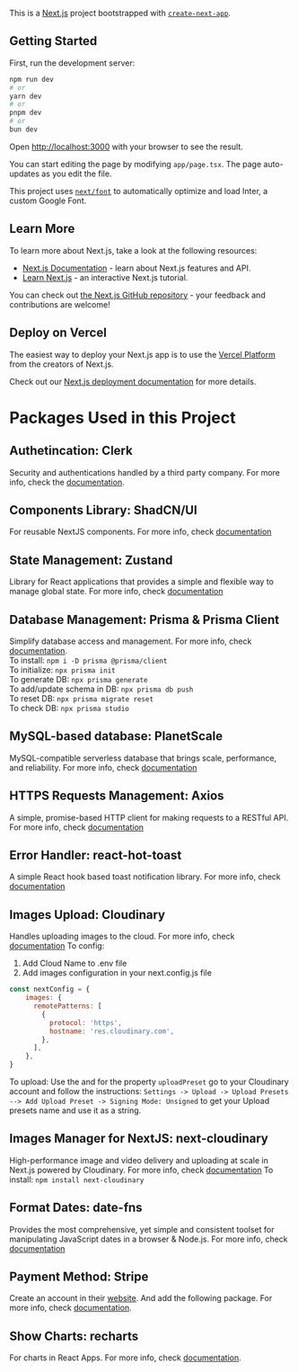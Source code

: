 This is a [Next.js](https://nextjs.org/) project bootstrapped with [`create-next-app`](https://github.com/vercel/next.js/tree/canary/packages/create-next-app).

## Getting Started

First, run the development server:

```bash
npm run dev
# or
yarn dev
# or
pnpm dev
# or
bun dev
```

Open [http://localhost:3000](http://localhost:3000) with your browser to see the result.

You can start editing the page by modifying `app/page.tsx`. The page auto-updates as you edit the file.

This project uses [`next/font`](https://nextjs.org/docs/basic-features/font-optimization) to automatically optimize and load Inter, a custom Google Font.

## Learn More

To learn more about Next.js, take a look at the following resources:

- [Next.js Documentation](https://nextjs.org/docs) - learn about Next.js features and API.
- [Learn Next.js](https://nextjs.org/learn) - an interactive Next.js tutorial.

You can check out [the Next.js GitHub repository](https://github.com/vercel/next.js/) - your feedback and contributions are welcome!

## Deploy on Vercel

The easiest way to deploy your Next.js app is to use the [Vercel Platform](https://vercel.com/new?utm_medium=default-template&filter=next.js&utm_source=create-next-app&utm_campaign=create-next-app-readme) from the creators of Next.js.

Check out our [Next.js deployment documentation](https://nextjs.org/docs/deployment) for more details.

# Packages Used in this Project

## Authetincation: Clerk
Security and authentications handled by a third party company. For more info, check  the [documentation](https://clerk.com/docs).

## Components Library: ShadCN/UI
For reusable NextJS components. For more info, check [documentation](https://ui.shadcn.com/docs)

## State Management: Zustand
Library for React applications that provides a simple and flexible way to manage global state. For more info, check [documentation](https://docs.pmnd.rs/zustand/getting-started/introduction)
 
## Database Management: Prisma & Prisma Client
Simplify database access and management. For more info, check [documentation](https://www.prisma.io/docs). \
To install: `npm i -D prisma @prisma/client` \
To initialize: `npx prisma init` \
To generate DB: `npx prisma generate` \
To add/update schema in DB: `npx prisma db push` \
To reset DB: `npx prisma migrate reset` \
To check DB: `npx prisma studio`

## MySQL-based database: PlanetScale
MySQL-compatible serverless database that brings scale, performance, and reliability. For more info, check [documentation](https://planetscale.com/docs)

## HTTPS Requests Management: Axios
A simple, promise-based HTTP client for making requests to a RESTful API. For more info, check [documentation](https://axios-http.com/docs/intro)

## Error Handler: react-hot-toast
A simple React hook based toast notification library. For more info, check [documentation](https://react-hot-toast.com/)

## Images Upload: Cloudinary
Handles uploading images to the cloud. For more info, check [documentation](https://cloudinary.com/documentation)
To config:
1. Add Cloud Name to .env file
1. Add images configuration in your next.config.js file
```js
const nextConfig = {
    images: {
      remotePatterns: [
        {
          protocol: 'https',
          hostname: 'res.cloudinary.com',
        },
      ],
    },
}
```
To upload: Use the <CldUploadWidget> and for the property `uploadPreset` go to your Cloudinary account and follow the instructions: `Settings -> Upload -> Upload Presets --> Add Upload Preset -> Signing Mode: Unsigned` to get your Upload presets name and use it as a string.

## Images Manager for NextJS: next-cloudinary
High-performance image and video delivery and uploading at scale in Next.js powered by Cloudinary. For more info, check [documentation](https://next.cloudinary.dev/)
To install: `npm install next-cloudinary`

## Format Dates: date-fns
Provides the most comprehensive, yet simple and consistent toolset for manipulating JavaScript dates in a browser & Node.js. For more info, check [documentation](https://date-fns.org/docs/Getting-Started)

## Payment Method: Stripe
Create an account in their [website](https://stripe.com/en-th). And add the following package. For more info, check [documentation](https://www.npmjs.com/package/stripe).

## Show Charts: recharts
For charts in React Apps</s>. For more info, check [documentation](https://www.npmjs.com/package/recharts).
